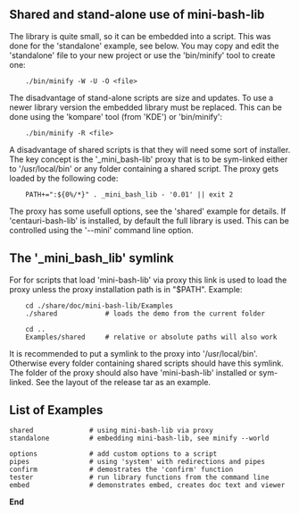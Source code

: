 
Shared and stand-alone use of mini-bash-lib
-------------------------------------------

The library is quite small, so it can be embedded into a script. This was done
for the 'standalone' example, see below. You may copy and edit the 'standalone'
file to your new project or use the 'bin/minify' tool to create one:

        ./bin/minify -W -U -O <file>

The disadvantage of stand-alone scripts are size and updates. To use a newer
library version the embedded library must be replaced. This can be done using
the 'kompare' tool (from 'KDE') or 'bin/minify':

        ./bin/minify -R <file>

A disadvantage of shared scripts is that they will need some sort of installer.
The key concept is the '_mini_bash-lib' proxy that is to be sym-linked either
to '/usr/local/bin' or any folder containing a shared script. The proxy gets 
loaded by the following code:

        PATH+=":${0%/*}" . _mini_bash_lib - '0.01' || exit 2

The proxy has some usefull options, see the 'shared' example for details. If
'centauri-bash-lib' is installed, by default the full library is used. This can
be controlled using the '--mini' command line option.

The '_mini_bash_lib' symlink
----------------------------

For for scripts that load 'mini-bash-lib' via proxy this link is used to load
the proxy unless the proxy installation path is in "$PATH". Example:

        cd ./share/doc/mini-bash-lib/Examples
        ./shared            # loads the demo from the current folder

        cd ..
        Examples/shared     # relative or absolute paths will also work

It is recommended to put a symlink to the proxy into '/usr/local/bin'. Otherwise
every folder containing shared scripts should have this symlink. The folder of
the proxy should also have 'mini-bash-lib' installed or sym-linked. See the 
layout of the release tar as an example.

List of Examples
----------------

    shared              # using mini-bash-lib via proxy
    standalone          # embedding mini-bash-lib, see minify --world

    options             # add custom options to a script
    pipes               # using 'system' with redirections and pipes
    confirm             # demostrates the 'confirm' function
    tester              # run library functions from the command line
    embed               # demonstrates embed, creates doc text and viewer

**End**

